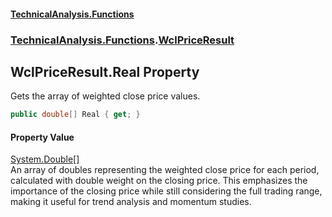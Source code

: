 #### [TechnicalAnalysis\.Functions](Atypical.TechnicalAnalysis.Functions.md 'Atypical\.TechnicalAnalysis\.Functions')
### [TechnicalAnalysis\.Functions](Atypical.TechnicalAnalysis.Functions.md#TechnicalAnalysis.Functions 'TechnicalAnalysis\.Functions').[WclPriceResult](WclPriceResult.md 'TechnicalAnalysis\.Functions\.WclPriceResult')

## WclPriceResult\.Real Property

Gets the array of weighted close price values\.

```csharp
public double[] Real { get; }
```

#### Property Value
[System\.Double](https://docs.microsoft.com/en-us/dotnet/api/System.Double 'System\.Double')[\[\]](https://docs.microsoft.com/en-us/dotnet/api/System.Array 'System\.Array')  
An array of doubles representing the weighted close price for each period, 
calculated with double weight on the closing price\. This emphasizes the importance 
of the closing price while still considering the full trading range, making it 
useful for trend analysis and momentum studies\.
